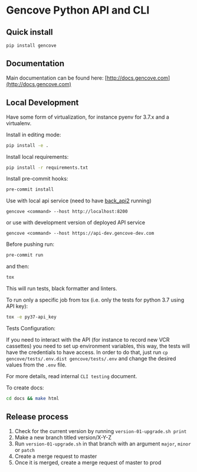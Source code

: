 # Gencove Python API and CLI

## Quick install ##
`pip install gencove`

## Documentation ##
Main documentation can be found here: [http://docs.gencove.com](http://docs.gencove.com)

## Local Development ##

Have some form of virtualization, for instance pyenv for 3.7.x and a virtualenv.

Install in editing mode:
```bash
pip install -e .
```

Install local requirements:
```bash
pip install -r requirements.txt
```

Install pre-commit hooks:
```bash
pre-commit install
```

Use with local api service (need to have [back_api2](http://gitlab.com/gencove/v2/back_api2/) running)

```
gencove <command> --host http://localhost:8200
```

or use with development version of deployed API service

```
gencove <command> --host https://api-dev.gencove-dev.com
```

Before pushing run:

```bash
pre-commit run
```

and then:

```bash
tox
```

This will run tests, black formatter and linters.

To run only a specific job from tox (i.e. only the tests for python 3.7 using API key):

```bash
tox -e py37-api_key
```

Tests Configuration:

If you need to interact with the API (for instance to record new VCR cassettes) you need to set up environment variables, this way, the tests will have the credentials to have access.
In order to do that, just run `cp gencove/tests/.env.dist gencove/tests/.env` and change the desired values from the `.env` file.

For more details, read internal `CLI testing` document.


To create docs:

```bash
cd docs && make html
```

## Release process ##

1. Check for the current version by running `version-01-upgrade.sh print`
2. Make a new branch titled version/X-Y-Z
3. Run `version-01-upgrade.sh` in that branch with an argument `major`, `minor` or `patch`
4. Create a merge request to master
5. Once it is merged, create a merge request of master to prod
